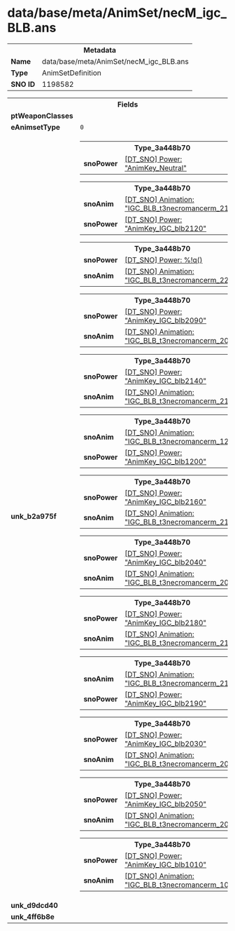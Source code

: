 <h1>data/base/meta/AnimSet/necM_igc_BLB.ans</h1><table><tr><th colspan="100%">Metadata</th></tr><tr><td><b>Name</b></td><td>data/base/meta/AnimSet/necM_igc_BLB.ans</td></tr><tr><td><b>Type</b></td><td>AnimSetDefinition</td></tr><tr><td><b>SNO ID</b></td><td>1198582</td></tr></table>

<table><tr><th colspan="100%">Fields</th></tr><tr><td><b>ptWeaponClasses</b></td><td></td></tr><tr><td><b>eAnimsetType</b></td><td><code>0</code></td></tr><tr><td><b>unk_b2a975f</b></td><td><table><tr><th colspan="100%">Type_3a448b70</th></tr><tr><td><b>snoPower</b></td><td><a href="..\Power\AnimKey_Neutral.pow.md">[DT_SNO] Power: "AnimKey_Neutral"</a></td></tr></table>


<table><tr><th colspan="100%">Type_3a448b70</th></tr><tr><td><b>snoAnim</b></td><td><a href="..\Anim\IGC_BLB_t3necromancerm_2120.ani.md">[DT_SNO] Animation: "IGC_BLB_t3necromancerm_2120"</a></td></tr><tr><td><b>snoPower</b></td><td><a href="..\Power\AnimKey_IGC_blb2120.pow.md">[DT_SNO] Power: "AnimKey_IGC_blb2120"</a></td></tr></table>


<table><tr><th colspan="100%">Type_3a448b70</th></tr><tr><td><b>snoPower</b></td><td><a href="#UKNOWN">[DT_SNO] Power: %!q(<nil>)</a></td></tr><tr><td><b>snoAnim</b></td><td><a href="..\Anim\IGC_BLB_t3necromancerm_2220.ani.md">[DT_SNO] Animation: "IGC_BLB_t3necromancerm_2220"</a></td></tr></table>


<table><tr><th colspan="100%">Type_3a448b70</th></tr><tr><td><b>snoPower</b></td><td><a href="..\Power\AnimKey_IGC_blb2090.pow.md">[DT_SNO] Power: "AnimKey_IGC_blb2090"</a></td></tr><tr><td><b>snoAnim</b></td><td><a href="..\Anim\IGC_BLB_t3necromancerm_2090.ani.md">[DT_SNO] Animation: "IGC_BLB_t3necromancerm_2090"</a></td></tr></table>


<table><tr><th colspan="100%">Type_3a448b70</th></tr><tr><td><b>snoPower</b></td><td><a href="..\Power\AnimKey_IGC_blb2140.pow.md">[DT_SNO] Power: "AnimKey_IGC_blb2140"</a></td></tr><tr><td><b>snoAnim</b></td><td><a href="..\Anim\IGC_BLB_t3necromancerm_2140.ani.md">[DT_SNO] Animation: "IGC_BLB_t3necromancerm_2140"</a></td></tr></table>


<table><tr><th colspan="100%">Type_3a448b70</th></tr><tr><td><b>snoAnim</b></td><td><a href="..\Anim\IGC_BLB_t3necromancerm_1200.ani.md">[DT_SNO] Animation: "IGC_BLB_t3necromancerm_1200"</a></td></tr><tr><td><b>snoPower</b></td><td><a href="..\Power\AnimKey_IGC_blb1200.pow.md">[DT_SNO] Power: "AnimKey_IGC_blb1200"</a></td></tr></table>


<table><tr><th colspan="100%">Type_3a448b70</th></tr><tr><td><b>snoPower</b></td><td><a href="..\Power\AnimKey_IGC_blb2160.pow.md">[DT_SNO] Power: "AnimKey_IGC_blb2160"</a></td></tr><tr><td><b>snoAnim</b></td><td><a href="..\Anim\IGC_BLB_t3necromancerm_2160.ani.md">[DT_SNO] Animation: "IGC_BLB_t3necromancerm_2160"</a></td></tr></table>


<table><tr><th colspan="100%">Type_3a448b70</th></tr><tr><td><b>snoPower</b></td><td><a href="..\Power\AnimKey_IGC_blb2040.pow.md">[DT_SNO] Power: "AnimKey_IGC_blb2040"</a></td></tr><tr><td><b>snoAnim</b></td><td><a href="..\Anim\IGC_BLB_t3necromancerm_2040.ani.md">[DT_SNO] Animation: "IGC_BLB_t3necromancerm_2040"</a></td></tr></table>


<table><tr><th colspan="100%">Type_3a448b70</th></tr><tr><td><b>snoPower</b></td><td><a href="..\Power\AnimKey_IGC_blb2180.pow.md">[DT_SNO] Power: "AnimKey_IGC_blb2180"</a></td></tr><tr><td><b>snoAnim</b></td><td><a href="..\Anim\IGC_BLB_t3necromancerm_2180.ani.md">[DT_SNO] Animation: "IGC_BLB_t3necromancerm_2180"</a></td></tr></table>


<table><tr><th colspan="100%">Type_3a448b70</th></tr><tr><td><b>snoAnim</b></td><td><a href="..\Anim\IGC_BLB_t3necromancerm_2190.ani.md">[DT_SNO] Animation: "IGC_BLB_t3necromancerm_2190"</a></td></tr><tr><td><b>snoPower</b></td><td><a href="..\Power\AnimKey_IGC_blb2190.pow.md">[DT_SNO] Power: "AnimKey_IGC_blb2190"</a></td></tr></table>


<table><tr><th colspan="100%">Type_3a448b70</th></tr><tr><td><b>snoPower</b></td><td><a href="..\Power\AnimKey_IGC_blb2030.pow.md">[DT_SNO] Power: "AnimKey_IGC_blb2030"</a></td></tr><tr><td><b>snoAnim</b></td><td><a href="..\Anim\IGC_BLB_t3necromancerm_2030.ani.md">[DT_SNO] Animation: "IGC_BLB_t3necromancerm_2030"</a></td></tr></table>


<table><tr><th colspan="100%">Type_3a448b70</th></tr><tr><td><b>snoPower</b></td><td><a href="..\Power\AnimKey_IGC_blb2050.pow.md">[DT_SNO] Power: "AnimKey_IGC_blb2050"</a></td></tr><tr><td><b>snoAnim</b></td><td><a href="..\Anim\IGC_BLB_t3necromancerm_2050.ani.md">[DT_SNO] Animation: "IGC_BLB_t3necromancerm_2050"</a></td></tr></table>


<table><tr><th colspan="100%">Type_3a448b70</th></tr><tr><td><b>snoPower</b></td><td><a href="..\Power\AnimKey_IGC_blb1010.pow.md">[DT_SNO] Power: "AnimKey_IGC_blb1010"</a></td></tr><tr><td><b>snoAnim</b></td><td><a href="..\Anim\IGC_BLB_t3necromancerm_1010.ani.md">[DT_SNO] Animation: "IGC_BLB_t3necromancerm_1010"</a></td></tr></table>


</td></tr><tr><td><b>unk_d9dcd40</b></td><td></td></tr><tr><td><b>unk_4ff6b8e</b></td><td></td></tr></table>

